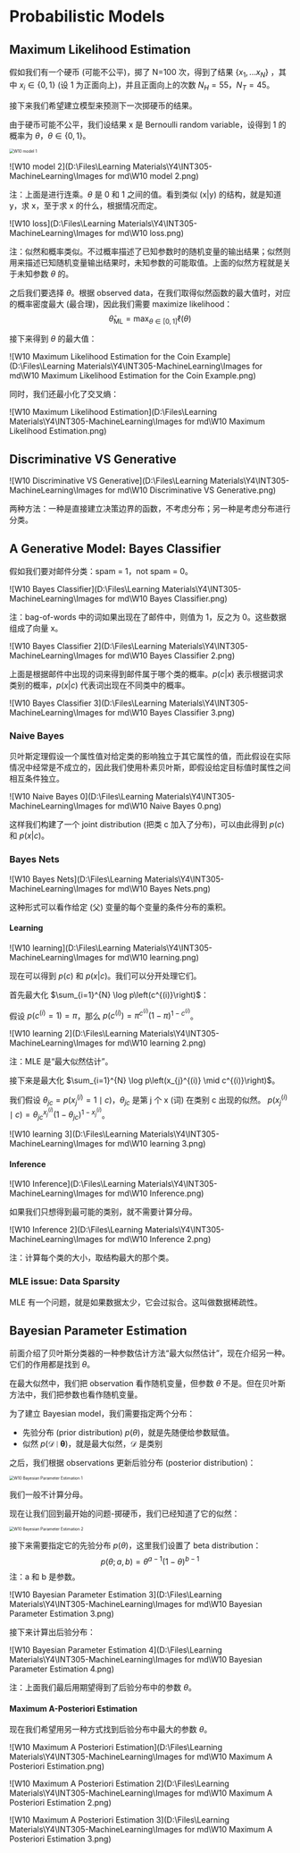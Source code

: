 # Probabilistic Models

## Maximum Likelihood Estimation

假如我们有一个硬币 (可能不公平)，掷了 N=100 次，得到了结果 $\{x_1, ... x_N\}$ ，其中 $x_{i} \in\{0,1\}$ (设 1 为正面向上)，并且正面向上的次数 $N_H=55$，$N_T=45$。

接下来我们希望建立模型来预测下一次掷硬币的结果。

由于硬币可能不公平，我们设结果 x 是 Bernoulli random variable，设得到 1 的概率为 $\theta$，$\theta \in\{0,1\}$。

<img src="D:\Files\Learning Materials\Y4\INT305-MachineLearning\Images for md\W10 model 1.png" alt="W10 model 1" style="zoom:50%;" />

![W10 model 2](D:\Files\Learning Materials\Y4\INT305-MachineLearning\Images for md\W10 model 2.png)

注：上面是进行连乘。$\theta$ 是 0 和 1 之间的值。看到类似 (x|y) 的结构，就是知道 y，求 x，至于求 x 的什么，根据情况而定。

![W10 loss](D:\Files\Learning Materials\Y4\INT305-MachineLearning\Images for md\W10 loss.png)

注：似然和概率类似。不过概率描述了已知参数时的随机变量的输出结果；似然则用来描述已知随机变量输出结果时，未知参数的可能取值。上面的似然方程就是关于未知参数 $\theta$ 的。

之后我们要选择 $\theta$。根据 observed data，在我们取得似然函数的最大值时，对应的概率密度最大 (最合理)，因此我们需要 maximize likelihood：
$$
\hat{\theta}_{\mathrm{ML}}=\max _{\theta \in[0,1]} \ell(\theta)
$$

接下来得到 $\theta$ 的最大值：

![W10 Maximum Likelihood Estimation for the Coin Example](D:\Files\Learning Materials\Y4\INT305-MachineLearning\Images for md\W10 Maximum Likelihood Estimation for the Coin Example.png)

同时，我们还最小化了交叉熵：

![W10 Maximum Likelihood Estimation](D:\Files\Learning Materials\Y4\INT305-MachineLearning\Images for md\W10 Maximum Likelihood Estimation.png)

## Discriminative VS Generative

![W10 Discriminative VS Generative](D:\Files\Learning Materials\Y4\INT305-MachineLearning\Images for md\W10 Discriminative VS Generative.png)

两种方法：一种是直接建立决策边界的函数，不考虑分布；另一种是考虑分布进行分类。

## A Generative Model: Bayes Classifier

假如我们要对邮件分类：spam = 1，not spam = 0。

![W10 Bayes Classifier](D:\Files\Learning Materials\Y4\INT305-MachineLearning\Images for md\W10 Bayes Classifier.png)

注：bag-of-words 中的词如果出现在了邮件中，则值为 1，反之为 0。这些数据组成了向量 x。

![W10 Bayes Classifier 2](D:\Files\Learning Materials\Y4\INT305-MachineLearning\Images for md\W10 Bayes Classifier 2.png)

上面是根据邮件中出现的词来得到邮件属于哪个类的概率。$p(c|x)$ 表示根据词求类别的概率，$p(x|c)$ 代表词出现在不同类中的概率。

![W10 Bayes Classifier 3](D:\Files\Learning Materials\Y4\INT305-MachineLearning\Images for md\W10 Bayes Classifier 3.png)

### Naive Bayes

贝叶斯定理假设一个属性值对给定类的影响独立于其它属性的值，而此假设在实际情况中经常是不成立的，因此我们使用朴素贝叶斯，即假设给定目标值时属性之间相互条件独立。

![W10 Naive Bayes 0](D:\Files\Learning Materials\Y4\INT305-MachineLearning\Images for md\W10 Naive Bayes 0.png)

这样我们构建了一个 joint distribution (把类 c 加入了分布)，可以由此得到 $p(c)$ 和 $p(x|c)$。

### Bayes Nets

![W10  Bayes Nets](D:\Files\Learning Materials\Y4\INT305-MachineLearning\Images for md\W10  Bayes Nets.png)

这种形式可以看作给定 (父) 变量的每个变量的条件分布的乘积。

#### Learning

![W10 learning](D:\Files\Learning Materials\Y4\INT305-MachineLearning\Images for md\W10 learning.png)

现在可以得到 $p(c)$ 和 $p(x|c)$。我们可以分开处理它们。

首先最大化 $\sum_{i=1}^{N} \log p\left(c^{(i)}\right)$：

假设 $p\left(c^{(i)}=1\right)=\pi$，那么 $p\left(c^{(i)}\right)=\pi^{c^{(i)}}(1-\pi)^{1-c^{(i)}}$。

![W10 learning 2](D:\Files\Learning Materials\Y4\INT305-MachineLearning\Images for md\W10 learning 2.png)

注：MLE 是“最大似然估计”。

接下来是最大化 $\sum_{i=1}^{N} \log p\left(x_{j}^{(i)} \mid c^{(i)}\right)$。

我们假设 $\theta_{j c}=p\left(x_{j}^{(i)}=1 \mid c\right)$，$\theta_{j c}$ 是第 j 个 x (词) 在类别 c 出现的似然。 $p\left(x_{j}^{(i)} \mid c\right)=\theta_{j c}^{x_{j}^{(i)}}\left(1-\theta_{j c}\right)^{1-x_{j}^{(i)}}$。

![W10 learning 3](D:\Files\Learning Materials\Y4\INT305-MachineLearning\Images for md\W10 learning 3.png)

#### Inference

![W10 Inference](D:\Files\Learning Materials\Y4\INT305-MachineLearning\Images for md\W10 Inference.png)

如果我们只想得到最可能的类别，就不需要计算分母。

![W10 Inference 2](D:\Files\Learning Materials\Y4\INT305-MachineLearning\Images for md\W10 Inference 2.png)

注：计算每个类的大小，取结构最大的那个类。

### MLE issue: Data Sparsity

MLE 有一个问题，就是如果数据太少，它会过拟合。这叫做数据稀疏性。

## Bayesian Parameter Estimation

前面介绍了贝叶斯分类器的一种参数估计方法“最大似然估计”，现在介绍另一种。它们的作用都是找到  $\theta$。

在最大似然中，我们把 observation 看作随机变量，但参数 $\theta$ 不是。但在贝叶斯方法中，我们把参数也看作随机变量。

为了建立 Bayesian model，我们需要指定两个分布：

* 先验分布 (prior distribution) $p(\theta)$，就是先随便给参数赋值。
* 似然 $p(\mathcal{D} \mid \boldsymbol{\theta})$，就是最大似然，$\mathcal{D}$ 是类别

之后，我们根据 observations 更新后验分布 (posterior distribution)：

<img src="D:\Files\Learning Materials\Y4\INT305-MachineLearning\Images for md\W10 Bayesian Parameter Estimation 1.png" alt="W10 Bayesian Parameter Estimation 1" style="zoom: 50%;" />

我们一般不计算分母。

现在让我们回到最开始的问题-掷硬币，我们已经知道了它的似然：

<img src="D:\Files\Learning Materials\Y4\INT305-MachineLearning\Images for md\W10 Bayesian Parameter Estimation 2.png" alt="W10 Bayesian Parameter Estimation 2" style="zoom:50%;" />

接下来需要指定它的先验分布 $p(\theta)$，这里我们设置了 beta distribution：
$$
p(\theta ; a, b)=\theta^{a-1}(1-\theta)^{b-1}
$$
注：a 和 b 是参数。

![W10 Bayesian Parameter Estimation 3](D:\Files\Learning Materials\Y4\INT305-MachineLearning\Images for md\W10 Bayesian Parameter Estimation 3.png)

接下来计算出后验分布：

![W10 Bayesian Parameter Estimation 4](D:\Files\Learning Materials\Y4\INT305-MachineLearning\Images for md\W10 Bayesian Parameter Estimation 4.png)

注：上面我们最后用期望得到了后验分布中的参数 $\theta$。

#### Maximum A-Posteriori Estimation

现在我们希望用另一种方式找到后验分布中最大的参数 $\theta$。

![W10 Maximum A Posteriori Estimation](D:\Files\Learning Materials\Y4\INT305-MachineLearning\Images for md\W10 Maximum A Posteriori Estimation.png)

![W10 Maximum A Posteriori Estimation 2](D:\Files\Learning Materials\Y4\INT305-MachineLearning\Images for md\W10 Maximum A Posteriori Estimation 2.png)

![W10 Maximum A Posteriori Estimation 3](D:\Files\Learning Materials\Y4\INT305-MachineLearning\Images for md\W10 Maximum A Posteriori Estimation 3.png)

